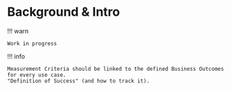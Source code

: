 # Background & Intro

!!! warn

    Work in progress

!!! info

    Measurement Criteria should be linked to the defined Business Outcomes for every use case.
    "Definition of Success" (and how to track it).
